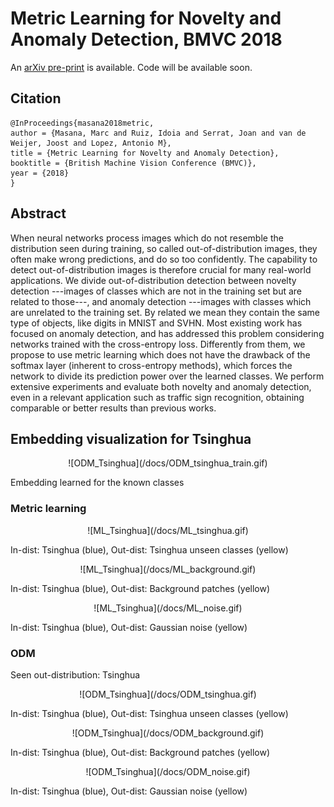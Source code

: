 # Metric Learning for Novelty and Anomaly Detection, BMVC 2018
An [arXiv pre-print](https://arxiv.org/abs/1808.05492) is available. Code will be available soon.

## Citation
```
@InProceedings{masana2018metric,
author = {Masana, Marc and Ruiz, Idoia and Serrat, Joan and van de Weijer, Joost and Lopez, Antonio M},
title = {Metric Learning for Novelty and Anomaly Detection},
booktitle = {British Machine Vision Conference (BMVC)},
year = {2018}
}
```

## Abstract
When neural networks process images which do not resemble the distribution seen during training, so called out-of-distribution images, they often make wrong predictions, and do so too confidently. The capability to detect out-of-distribution images is therefore crucial for many real-world applications. We divide out-of-distribution detection between novelty detection ---images of classes which are not in the training set but are related to those---, and anomaly detection ---images with classes which are unrelated to the training set. By related we mean they contain the same type of objects, like digits in MNIST and SVHN. Most existing work has focused on anomaly detection, and has addressed this problem considering networks trained with the cross-entropy loss. Differently from them, we propose to use metric learning which does not have the drawback of the softmax layer (inherent to cross-entropy methods), which forces the network to divide its prediction power over the learned classes. We perform extensive experiments and evaluate both novelty and anomaly detection, even in a relevant application such as traffic sign recognition, obtaining comparable or better results than previous works.

## Embedding visualization for Tsinghua
<p align="center">
  ![ODM_Tsinghua](/docs/ODM_tsinghua_train.gif)
</p>

Embedding learned for the known classes

### Metric learning

<p align="center">
  ![ML_Tsinghua](/docs/ML_tsinghua.gif)
</p>

In-dist: Tsinghua (blue), Out-dist: Tsinghua unseen classes (yellow)

<p align="center">
  ![ML_Tsinghua](/docs/ML_background.gif)
</p>

In-dist: Tsinghua (blue), Out-dist: Background patches (yellow)

<p align="center">
  ![ML_Tsinghua](/docs/ML_noise.gif)
</p>

In-dist: Tsinghua (blue), Out-dist: Gaussian noise (yellow)


### ODM
Seen out-distribution: Tsinghua

<p align="center">
  ![ODM_Tsinghua](/docs/ODM_tsinghua.gif)
</p>

In-dist: Tsinghua (blue), Out-dist: Tsinghua unseen classes (yellow)

<p align="center">
  ![ODM_Tsinghua](/docs/ODM_background.gif)
</p>

In-dist: Tsinghua (blue), Out-dist: Background patches (yellow)

<p align="center">
  ![ODM_Tsinghua](/docs/ODM_noise.gif)
</p>

In-dist: Tsinghua (blue), Out-dist: Gaussian noise (yellow)
